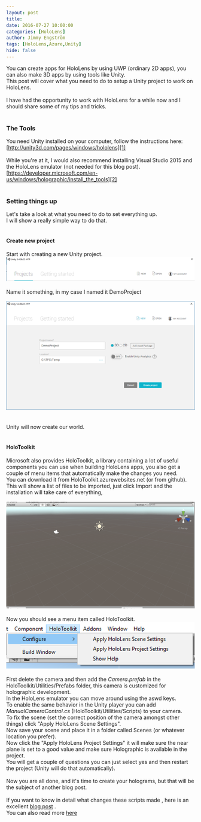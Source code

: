 ```yaml
---
layout: post
title: 
date: 2016-07-27 10:00:00
categories: [HoloLens]
author: Jimmy Engström
tags: [HoloLens,Azure,Unity]
hide: false
---
```

You can create apps for HoloLens by using UWP (ordinary 2D apps), you can also make 3D apps by using tools like Unity.   
This post will cover what you need to do to setup a Unity project to work on HoloLens.   
&nbsp;   
I have had the opportunity to work with HoloLens for a while now and I should share some of my tips and tricks.   
&nbsp;  
### The Tools   
You need Unity installed on your computer, follow the instructions here:   
[http://unity3d.com/pages/windows/hololens][1]   
&nbsp;   
While you&#39;re at it, I would also recommend installing Visual Studio 2015 and the HoloLens emulator (not needed for this blog post).   
[https://developer.microsoft.com/en-us/windows/holographic/install_the_tools][2]   
&nbsp;  
### Setting things up   
Let&#39;s take a look at what you need to do to set everything up.   
I will show a really simple way to do that.    
&nbsp;  
#### Create new project    
Start with creating a new Unity project.   
[![clip_image001.png][3]][3]   
&nbsp;   
Name it something, in my case I named it DemoProject   
&nbsp;   
[![clip_image002.png][4]][4]   
&nbsp;   
&nbsp;   
Unity will now create our world.   
&nbsp;  
#### HoloToolkit    
Microsoft also provides HoloToolkit, a library containing a lot of useful components you can use when building HoloLens apps, you also get a couple of menu items that automatically make the changes you need.   
You can download it from HoloToolkit.azurewebsites.net (or from github).   
This will show a list of files to be imported, just click Import and the installation will take care of everything,   
&nbsp;   
[![clip_image003.gif][5]][5]   
&nbsp;   
Now you should see a menu item called HoloToolkit.   
[![clip_image004.png][6]][6]   
&nbsp;   
First delete the camera and then add the *Camera.prefab*  in the HoloToolkit/Utilities/Prefabs folder, this camera is customized for holographic development.   
In the HoloLens emulator you can move around using the aswd keys.   
To enable the same behavior in the Unity player you can add *ManualCameraControl.cs*  (HoloToolkit/Utilities/Scripts) to your camera.   
To fix the scene (set the correct position of the camera amongst other things) click &quot;Apply HoloLens Scene Settings&quot;.   
Now save your scene and place it in a folder called Scenes (or whatever location you prefer).   
Now click the &quot;Apply HoloLens Project Settings&quot; it will make sure the near plane is set to a good value and make sure Holographic is available in the project.   
You will get a couple of questions you can just select yes and then restart the project (Unity will do that automatically).   
&nbsp;   
Now you are all done, and it&#39;s time to create your holograms, but that will be the subject of another blog post.   
&nbsp;   
If you want to know in detail what changes these scripts made , here is an excellent [blog post][7] .   
You can also read more [here][8]   
&nbsp;   

[1]: http://unity3d.com/pages/windows/hololens
[2]: https://developer.microsoft.com/en-us/windows/holographic/install_the_tools
[3]: /PostImages/2016/07/clip_image001.png "clip_image001.png"
[4]: /PostImages/2016/07/clip_image002.png "clip_image002.png"
[5]: /PostImages/2016/07/clip_image003.gif "clip_image003.gif"
[6]: /PostImages/2016/07/clip_image004.png "clip_image004.png"
[7]: http://sharpgis.net/post/2016/04/10/Creating-your-very-first-holographic-app-in-Unity
[8]: https://developer.microsoft.com/en-us/windows/holographic/unity_development_overview#configuring_a_unity_project_for_hololens